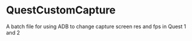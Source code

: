 # QuestCustomCapture
A batch file for using ADB to change capture screen res and fps in Quest 1 and 2

